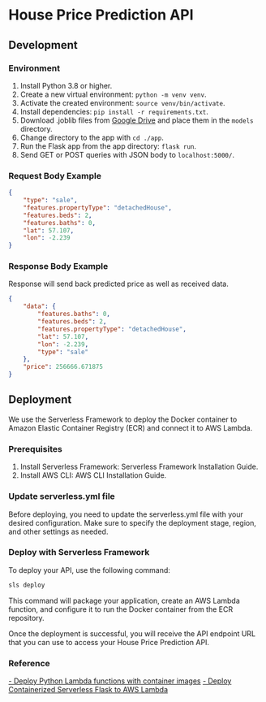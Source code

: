 # House Price Prediction API

## Development

### Environment
1. Install Python 3.8 or higher.
2. Create a new virtual environment: `python -m venv venv`.
3. Activate the created environment: `source venv/bin/activate`.
4. Install dependencies: `pip install -r requirements.txt`.
5. Download .joblib files from [Google Drive](https://drive.google.com/drive/folders/1p35QKAUrN5EChakDWsr9mlwkGCP_WsNf?usp=share_link) and place them in the `models` directory.
6. Change directory to the app with `cd ./app`.
7. Run the Flask app from the app directory: `flask run`.
8. Send GET or POST queries with JSON body to `localhost:5000/`.

### Request Body Example

```json
{
    "type": "sale",
    "features.propertyType": "detachedHouse",
    "features.beds": 2,
    "features.baths": 0,
    "lat": 57.107,
    "lon": -2.239
}
```

### Response Body Example
Response will send back predicted price as well as received data.

```json
{
    "data": {
        "features.baths": 0,
        "features.beds": 2,
        "features.propertyType": "detachedHouse",
        "lat": 57.107,
        "lon": -2.239,
        "type": "sale"
    },
    "price": 256666.671875
}
```

## Deployment
We use the Serverless Framework to deploy the Docker container to Amazon Elastic Container Registry (ECR) and connect it to AWS Lambda.

### Prerequisites
1. Install Serverless Framework: Serverless Framework Installation Guide.
2. Install AWS CLI: AWS CLI Installation Guide.

### Update serverless.yml file
Before deploying, you need to update the serverless.yml file with your desired configuration. Make sure to specify the deployment stage, region, and other settings as needed.

### Deploy with Serverless Framework

To deploy your API, use the following command:

```bash
sls deploy
```
This command will package your application, create an AWS Lambda function, and configure it to run the Docker container from the ECR repository.

Once the deployment is successful, you will receive the API endpoint URL that you can use to access your House Price Prediction API.

### Reference
[- Deploy Python Lambda functions with container images](https://docs.aws.amazon.com/lambda/latest/dg/python-image.html#python-image-instructions)
[- Deploy Containerized Serverless Flask to AWS Lambda](https://medium.com/hoonio/deploy-containerized-serverless-flask-to-aws-lambda-c0eb87c1404d)
